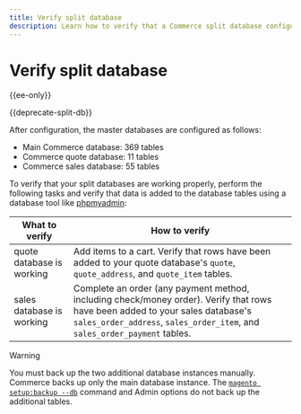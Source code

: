 ```yaml
---
title: Verify split database
description: Learn how to verify that a Commerce split database configuration is working properly.
---
```


# Verify split database

{{ee-only}}

{{deprecate-split-db}}

After configuration, the master databases are configured as follows:

- Main Commerce database: 369 tables
- Commerce quote database: 11 tables
- Commerce sales database: 55 tables

To verify that your split databases are working properly, perform the following tasks and verify that data is added to the database tables using a database tool like [phpmyadmin](../../installation/prerequisites/optional-software.md#phpmyadmin):

| What to verify | How to verify |
| -------------- | ------------- |
| quote database is working | Add items to a cart. Verify that rows have been added to your quote database's `quote`, `quote_address`, and `quote_item` tables. |
| sales database is working | Complete an order (any payment method, including check/money order). Verify that rows have been added to your sales database's `sales_order_address`, `sales_order_item`, and `sales_order_payment` tables. |

>[!WARNING]
>
>You must back up the two additional database instances manually. Commerce backs up only the main database instance. The [`magento setup:backup --db`](../../installation/tutorials/backup.md) command and Admin options do not back up the additional tables.
